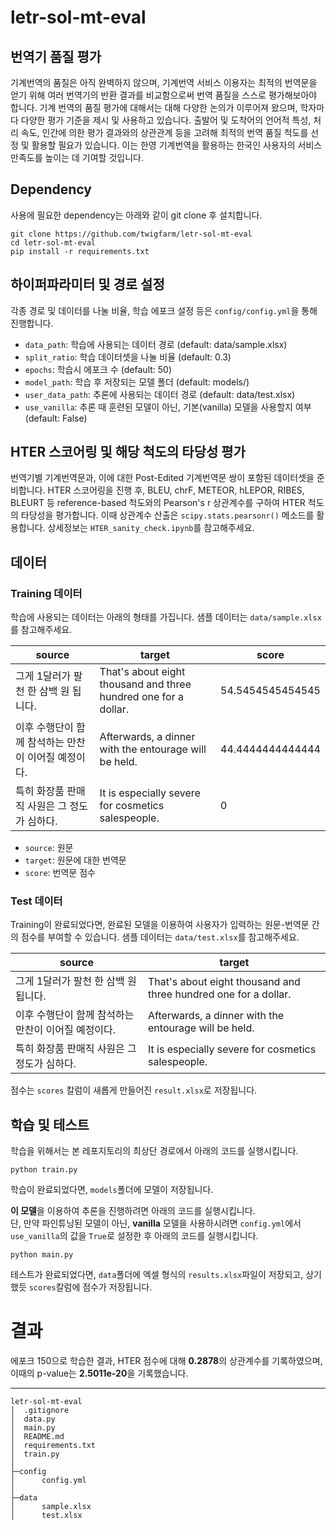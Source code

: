 # letr-sol-mt-eval

## 번역기 품질 평가
  
기계번역의 품질은 아직 완벽하지 않으며, 기계번역 서비스 이용자는 최적의 번역문을 얻기 위해 여러 번역기의 반환 결과를 비교함으로써 번역 품질을 스스로 평가해보아야 합니다. 기계 번역의 품질 평가에 대해서는 대해 다양한 논의가 이루어져 왔으며, 학자마다 다양한 평가 기준을 제시 및 사용하고 있습니다. 출발어 및 도착어의 언어적 특성, 처리 속도, 인간에 의한 평가 결과와의 상관관계 등을 고려해 최적의 번역 품질 척도를 선정 및 활용할 필요가 있습니다. 이는 한영 기계번역을 활용하는 한국인 사용자의 서비스 만족도를 높이는 데 기여할 것입니다.  

## Dependency
사용에 필요한 dependency는 아래와 같이 git clone 후 설치합니다.
~~~
git clone https://github.com/twigfarm/letr-sol-mt-eval
cd letr-sol-mt-eval
pip install -r requirements.txt
~~~

## 하이퍼파라미터 및 경로 설정
각종 경로 및 데이터를 나눌 비율, 학습 에포크 설정 등은 ```config/config.yml```을 통해 진행합니다.

- ```data_path```: 학습에 사용되는 데이터 경로 (default: data/sample.xlsx)
- ```split_ratio```: 학습 데이터셋을 나눌 비율 (default: 0.3)
- ```epochs```: 학습시 에포크 수 (default: 50)
- ```model_path```: 학습 후 저장되는 모델 폴더 (default: models/)
- ```user_data_path```: 추론에 사용되는 데이터 경로 (default: data/test.xlsx)
- ```use_vanilla```: 추론 때 훈련된 모델이 아닌, 기본(vanilla) 모델을 사용할지 여부 (default: False)

## HTER 스코어링 및 해당 척도의 타당성 평가
번역기별 기계번역문과, 이에 대한 Post-Edited 기계번역문 쌍이 포함된 데이터셋을 준비합니다. HTER 스코어링을 진행 후, BLEU, chrF, METEOR, hLEPOR, RIBES, BLEURT 등 reference-based 척도와의 Pearson's r 상관계수를 구하여 HTER 척도의 타당성을 평가합니다. 이때 상관계수 산출은 ```scipy.stats.pearsonr()``` 메소드를 활용합니다. 상세정보는 ```HTER_sanity_check.ipynb```를 참고해주세요.

## 데이터
### Training 데이터
학습에 사용되는 데이터는 아래의 형태를 가집니다. 샘플 데이터는 ```data/sample.xlsx```를 참고해주세요.

|source|target|score|
|------|---|---|
|그게 1달러가 팔천 한 삼백 원 됩니다.|That's about eight thousand and three hundred one for a dollar.|54.5454545454545|
|이후 수행단이 함께 참석하는 만찬이 이어질 예정이다.|Afterwards, a dinner with the entourage will be held.|44.4444444444444|
|특히 화장품 판매직 사원은 그 정도가 심하다.|It is especially severe for cosmetics salespeople.|0|

  - ```source```: 원문
  - ```target```: 원문에 대한 번역문
  - ```score```: 번역문 점수
  

### Test 데이터
Training이 완료되었다면, 완료된 모델을 이용하여 사용자가 입력하는 원문-번역문 간의 점수를 부여할 수 있습니다. 샘플 데이터는 ```data/test.xlsx```를 참고해주세요.

|source|target|
|------|---|
|그게 1달러가 팔천 한 삼백 원 됩니다.|That's about eight thousand and three hundred one for a dollar.|
|이후 수행단이 함께 참석하는 만찬이 이어질 예정이다.|Afterwards, a dinner with the entourage will be held.|
|특히 화장품 판매직 사원은 그 정도가 심하다.|It is especially severe for cosmetics salespeople.|

점수는 ```scores``` 칼럼이 새롭게 만들어진 ```result.xlsx```로 저장됩니다.


## 학습 및 테스트
학습을 위해서는 본 레포지토리의 최상단 경로에서 아래의 코드를 실행시킵니다.
~~~
python train.py
~~~

학습이 완료되었다면, ```models```폴더에 모델이 저장됩니다.  
  
**이 모델**을 이용하여 추론을 진행하려면 아래의 코드를 실행시킵니다.  
단, 만약 파인튜닝된 모델이 아닌, **vanilla** 모델을 사용하시려면 ```config.yml```에서 ```use_vanilla```의 값을 ```True```로 설정한 후 아래의 코드를 실행시킵니다.
~~~
python main.py
~~~
테스트가 완료되었다면, ```data```폴더에 엑셀 형식의 ```results.xlsx```파일이 저장되고, 상기했듯 ```scores```칼럼에 점수가 저장됩니다.

# 결과
에포크 150으로 학습한 결과, HTER 점수에 대해 **0.2878**의 상관계수를 기록하였으며, 이때의 p-value는 **2.5011e-20**을 기록했습니다.

-----------------------------
```
letr-sol-mt-eval
│  .gitignore
│  data.py
│  main.py
│  README.md
│  requirements.txt
│  train.py
│
├─config
│      config.yml
│
├─data
│      sample.xlsx
│      test.xlsx
```
